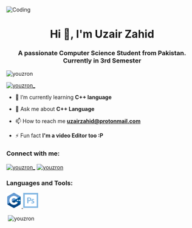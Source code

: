 <img align="center" alt="Coding" width="1000" src="https://media.giphy.com/media/Mvf83YY0kwKqur3jmq/giphy.gif">
<h1 align="center">Hi 👋, I'm Uzair Zahid</h1>
<h3 align="center">A passionate Computer Science Student from Pakistan. Currently in 3rd Semester</h3>

<p align="left"> <img src="https://komarev.com/ghpvc/?username=youzron&label=Profile%20views&color=0e75b6&style=flat" alt="youzron" /> </p>

<p align="left"> <a href="https://twitter.com/youzron_" target="blank"><img src="https://img.shields.io/twitter/follow/youzron_?logo=twitter&style=for-the-badge" alt="youzron_" /></a> </p>

- 🌱 I’m currently learning **C++ language**

- 💬 Ask me about **C++ Language**

- 📫 How to reach me **uzairzahid@protonmail.com**

- ⚡ Fun fact **I'm a video Editor too :P**

<h3 align="left">Connect with me:</h3>
<p align="left">
<a href="https://twitter.com/youzron_" target="blank"><img align="center" src="https://raw.githubusercontent.com/rahuldkjain/github-profile-readme-generator/master/src/images/icons/Social/twitter.svg" alt="youzron_" height="30" width="40" /></a>
<a href="https://www.youtube.com/c/youzron" target="blank"><img align="center" src="https://raw.githubusercontent.com/rahuldkjain/github-profile-readme-generator/master/src/images/icons/Social/youtube.svg" alt="youzron" height="30" width="40" /></a>
</p>

<h3 align="left">Languages and Tools:</h3>
<p align="left"> <a href="https://www.w3schools.com/cpp/" target="_blank" rel="noreferrer"> <img src="https://raw.githubusercontent.com/devicons/devicon/master/icons/cplusplus/cplusplus-original.svg" alt="cplusplus" width="40" height="40"/> </a> <a href="https://www.photoshop.com/en" target="_blank" rel="noreferrer"> <img src="https://raw.githubusercontent.com/devicons/devicon/master/icons/photoshop/photoshop-line.svg" alt="photoshop" width="40" height="40"/> </a> </p>

<p>&nbsp;<img align="center" src="https://github-readme-stats.vercel.app/api?username=youzron&show_icons=true&locale=en" alt="youzron" /></p>
